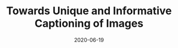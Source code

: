 ---
title: "Towards Unique and Informative Captioning of Images"
date: 2020-06-19
draft: false
post_type: publication
authors: [zeyuwang, berthyf, karthikn, olgarus]
venue: ECCV 2020
tags: []
direct_link: https://www.ecva.net/papers/eccv_2020/papers_ECCV/html/350_ECCV_2020_paper.php

code: https://github.com/princetonvisualai/SPICE-U
link: https://www.ecva.net/papers/eccv_2020/papers_ECCV/html/350_ECCV_2020_paper.php
---